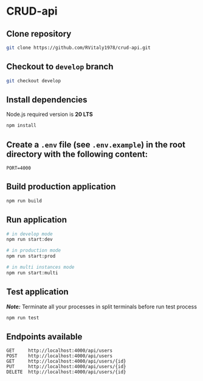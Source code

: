 # CRUD-api

## Clone repository

```bash
git clone https://github.com/RVitaly1978/crud-api.git
```

## Checkout to `develop` branch

```bash
git checkout develop
```

## Install dependencies

Node.js required version is **20 LTS**

```bash
npm install
```

## Create a `.env` file (see `.env.example`) in the root directory with the following content:

```
PORT=4000
```

## Build production application

```bash
npm run build
```

## Run application

```bash
# in develop mode
npm run start:dev

# in production mode
npm run start:prod

# in multi instances mode
npm run start:multi
```

## Test application

***Note:*** Terminate all your processes in split terminals before run test process

```bash
npm run test
```

## Endpoints available

```
GET     http://localhost:4000/api/users
POST    http://localhost:4000/api/users
GET     http://localhost:4000/api/users/{id}
PUT     http://localhost:4000/api/users/{id}
DELETE  http://localhost:4000/api/users/{id}
```
